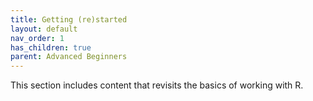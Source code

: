 ```yaml
---
title: Getting (re)started
layout: default
nav_order: 1
has_children: true
parent: Advanced Beginners
---
```


This section includes content that revisits the basics of working with R. 

